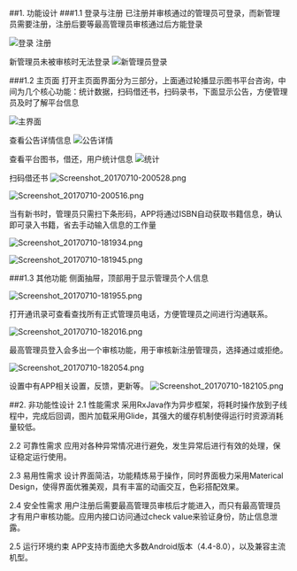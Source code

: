 ##1. 功能设计
###1.1 登录与注册
已注册并审核通过的管理员可登录，而新管理员需要注册，注册后要等最高管理员审核通过后方能登录

![登录
![注册](http://upload-images.jianshu.io/upload_images/5734256-f46a6df77c7b4fb8.png?imageMogr2/auto-orient/strip%7CimageView2/2/w/200)
](http://upload-images.jianshu.io/upload_images/5734256-3fe36c4552eb17a3.png?imageMogr2/auto-orient/strip%7CimageView2/2/w/200)

新管理员未被审核时无法登录
![新管理员登录](http://upload-images.jianshu.io/upload_images/5734256-a2ab2cabad73fb0c.png?imageMogr2/auto-orient/strip%7CimageView2/2/w/200)

###1.2 主页面
打开主页面界面分为三部分，上面通过轮播显示图书平台咨询，中间为几个核心功能：统计数据，扫码借还书，扫码录书，下面显示公告，方便管理员及时了解平台信息

![主界面](http://upload-images.jianshu.io/upload_images/5734256-9fff6717a55dbeae.png?imageMogr2/auto-orient/strip%7CimageView2/2/w/200)

查看公告详情信息
![公告详情](http://upload-images.jianshu.io/upload_images/5734256-8321285da547b51c.png?imageMogr2/auto-orient/strip%7CimageView2/2/w/200)

查看平台图书，借还，用户统计信息
![统计](http://upload-images.jianshu.io/upload_images/5734256-e70d3af36e5f845f.png?imageMogr2/auto-orient/strip%7CimageView2/2/w/200)

扫码借还书
![Screenshot_20170710-200528.png](http://upload-images.jianshu.io/upload_images/5734256-e9f28d38d4ad12c4.png?imageMogr2/auto-orient/strip%7CimageView2/2/w/200)

![
![Screenshot_20170710-200516.png](http://upload-images.jianshu.io/upload_images/5734256-d11a0a759ab26ebc.png?imageMogr2/auto-orient/strip%7CimageView2/2/w/200)
](http://upload-images.jianshu.io/upload_images/5734256-4185565b6d1ae97d.png?imageMogr2/auto-orient/strip%7CimageView2/2/w/200)

当有新书时，管理员只需扫下条形码，APP将通过ISBN自动获取书籍信息，确认即可录入书籍，省去手动输入信息的工作量

![Screenshot_20170710-181934.png](http://upload-images.jianshu.io/upload_images/5734256-8ba0d540a4918404.png?imageMogr2/auto-orient/strip%7CimageView2/2/w/200)

![Screenshot_20170710-181945.png](http://upload-images.jianshu.io/upload_images/5734256-ef4f8478b3da7df4.png?imageMogr2/auto-orient/strip%7CimageView2/2/w/200)

###1.3 其他功能
侧面抽屉，顶部用于显示管理员个人信息

![Screenshot_20170710-181955.png](http://upload-images.jianshu.io/upload_images/5734256-11bac6f1eb9317ab.png?imageMogr2/auto-orient/strip%7CimageView2/2/w/200)

打开通讯录可查看查找所有正式管理员电话，方便管理员之间进行沟通联系。

![Screenshot_20170710-182016.png](http://upload-images.jianshu.io/upload_images/5734256-bdcb2469caab14b0.png?imageMogr2/auto-orient/strip%7CimageView2/2/w/200)

最高管理员登入会多出一个审核功能，用于审核新注册管理员，选择通过或拒绝。

![
![Screenshot_20170710-182054.png](http://upload-images.jianshu.io/upload_images/5734256-3879d252602f18d9.png?imageMogr2/auto-orient/strip%7CimageView2/2/w/200)
](http://upload-images.jianshu.io/upload_images/5734256-9704d2b1e22d1e73.png?imageMogr2/auto-orient/strip%7CimageView2/2/w/200)

设置中有APP相关设置，反馈，更新等。
![Screenshot_20170710-182105.png](http://upload-images.jianshu.io/upload_images/5734256-e83ed08b0f64219c.png?imageMogr2/auto-orient/strip%7CimageView2/2/w/200)

##2. 非功能性设计
2.1 性能需求
采用RxJava作为异步框架，将耗时操作放到子线程中，完成后回调，图片加载采用Glide，其强大的缓存机制使得运行时资源消耗量较低。

2.2 可靠性需求
应用对各种异常情况进行避免，发生异常后进行有效的处理，保证稳定运行使用。

2.3 易用性需求
设计界面简洁，功能精炼易于操作，同时界面极力采用Materical Design，使得界面优雅美观，具有丰富的动画交互，色彩搭配效果。

2.4 安全性需求
用户注册后需要最高管理员审核后才能进入，而只有最高管理员才有用户审核功能。应用内接口访问通过check value来验证身份，防止信息泄露。

2.5 运行环境约束
APP支持市面绝大多数Android版本（4.4-8.0），以及兼容主流机型。

